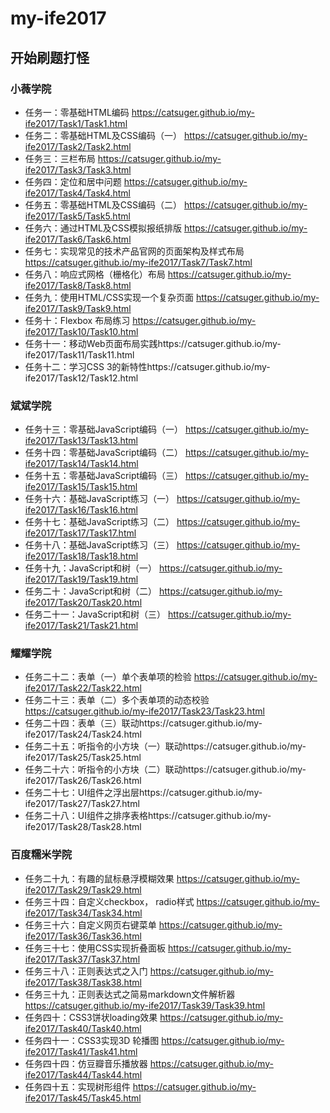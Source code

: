 ﻿# my-ife2017
## 开始刷题打怪
### 小薇学院 
* 任务一：零基础HTML编码    https://catsuger.github.io/my-ife2017/Task1/Task1.html
* 任务二：零基础HTML及CSS编码（一）  https://catsuger.github.io/my-ife2017/Task2/Task2.html
* 任务三：三栏布局  https://catsuger.github.io/my-ife2017/Task3/Task3.html
* 任务四：定位和居中问题  https://catsuger.github.io/my-ife2017/Task4/Task4.html
* 任务五：零基础HTML及CSS编码（二） https://catsuger.github.io/my-ife2017/Task5/Task5.html
* 任务六：通过HTML及CSS模拟报纸排版 https://catsuger.github.io/my-ife2017/Task6/Task6.html
* 任务七：实现常见的技术产品官网的页面架构及样式布局 https://catsuger.github.io/my-ife2017/Task7/Task7.html
* 任务八：响应式网格（栅格化）布局 https://catsuger.github.io/my-ife2017/Task8/Task8.html
* 任务九：使用HTML/CSS实现一个复杂页面 https://catsuger.github.io/my-ife2017/Task9/Task9.html
* 任务十：Flexbox 布局练习 https://catsuger.github.io/my-ife2017/Task10/Task10.html
* 任务十一：移动Web页面布局实践https://catsuger.github.io/my-ife2017/Task11/Task11.html
* 任务十二：学习CSS 3的新特性https://catsuger.github.io/my-ife2017/Task12/Task12.html
### 斌斌学院
* 任务十三：零基础JavaScript编码（一） https://catsuger.github.io/my-ife2017/Task13/Task13.html
* 任务十四：零基础JavaScript编码（二） https://catsuger.github.io/my-ife2017/Task14/Task14.html
* 任务十五：零基础JavaScript编码（三） https://catsuger.github.io/my-ife2017/Task15/Task15.html
* 任务十六：基础JavaScript练习（一） https://catsuger.github.io/my-ife2017/Task16/Task16.html
* 任务十七：基础JavaScript练习（二） https://catsuger.github.io/my-ife2017/Task17/Task17.html
* 任务十八：基础JavaScript练习（三） https://catsuger.github.io/my-ife2017/Task18/Task18.html
* 任务十九：JavaScript和树（一） https://catsuger.github.io/my-ife2017/Task19/Task19.html
* 任务二十：JavaScript和树（二） https://catsuger.github.io/my-ife2017/Task20/Task20.html
* 任务二十一：JavaScript和树（三） https://catsuger.github.io/my-ife2017/Task21/Task21.html
### 耀耀学院
* 任务二十二：表单（一）单个表单项的检验 https://catsuger.github.io/my-ife2017/Task22/Task22.html
* 任务二十三：表单（二）多个表单项的动态校验 https://catsuger.github.io/my-ife2017/Task23/Task23.html
* 任务二十四：表单（三）联动https://catsuger.github.io/my-ife2017/Task24/Task24.html
* 任务二十五：听指令的小方块（一）联动https://catsuger.github.io/my-ife2017/Task25/Task25.html
* 任务二十六：听指令的小方块（二）联动https://catsuger.github.io/my-ife2017/Task26/Task26.html
* 任务二十七：UI组件之浮出层https://catsuger.github.io/my-ife2017/Task27/Task27.html
* 任务二十八：UI组件之排序表格https://catsuger.github.io/my-ife2017/Task28/Task28.html
### 百度糯米学院
* 任务二十九：有趣的鼠标悬浮模糊效果 https://catsuger.github.io/my-ife2017/Task29/Task29.html
* 任务三十四：自定义checkbox， radio样式 https://catsuger.github.io/my-ife2017/Task34/Task34.html
* 任务三十六：自定义网页右键菜单 https://catsuger.github.io/my-ife2017/Task36/Task36.html
* 任务三十七：使用CSS实现折叠面板 https://catsuger.github.io/my-ife2017/Task37/Task37.html
* 任务三十八：正则表达式之入门 https://catsuger.github.io/my-ife2017/Task38/Task38.html
* 任务三十九：正则表达式之简易markdown文件解析器 https://catsuger.github.io/my-ife2017/Task39/Task39.html
* 任务四十：CSS3饼状loading效果 https://catsuger.github.io/my-ife2017/Task40/Task40.html
* 任务四十一：CSS3实现3D 轮播图 https://catsuger.github.io/my-ife2017/Task41/Task41.html
* 任务四十四：仿豆瓣音乐播放器 https://catsuger.github.io/my-ife2017/Task44/Task44.html
* 任务四十五：实现树形组件 https://catsuger.github.io/my-ife2017/Task45/Task45.html